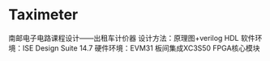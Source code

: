 # Taximeter
南邮电子电路课程设计——出租车计价器
设计方法：原理图+verilog HDL
软件环境：ISE Design Suite 14.7
硬件环境：EVM31  板间集成XC3S50 FPGA核心模块
